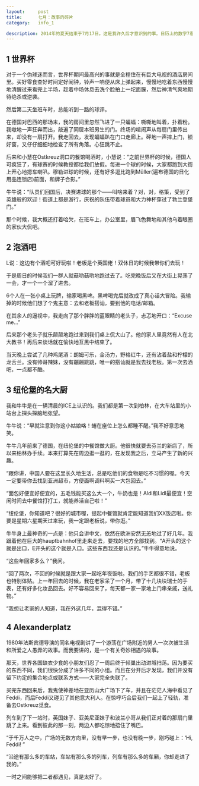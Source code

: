 ```yaml
---
layout:     post
title:      七月：故事的碎片
category:   info_1

description: 2014年的夏天结束于7月17日。这是我许久后才意识到的事。日历上的数字7看起来是安全无害的蓝色，而日历下面的日子却通通被紫绿条纹的漩涡吸走了。
---
```


1 世界杯
------------






对于一个伪球迷而言，世界杯期间最高兴的事就是全程住在有巨大电视的酒店房间里。买好零食查好时间定好闹钟，铃声一响便从床上弹起来，慢慢地吃着东西慢慢地清醒过来看完上半场，趁着中场休息去洗个脸拍上一坨面膜，然后神清气爽地期待绝杀或逆袭。







然后第二天坐班车时，总能听到一路的球评。







在德国对巴西的那场末，我的房间里忽然飞进了一只蝙蝠：嘶嘶地叫着，扑着粉。我嗷地一声狂奔而出，敲遍了同层本班男生的门。终场的喧闹声从每扇门里传出来，却没有一扇打开。我走回去，发现蝙蝠趴在门口走廊上。砰地一声摔上门，锁好窗，又仔仔细细地检查了所有角落。心狂跳不止。







后来和小慧在Ostkreuz洞口的餐馆喝酒时，小慧说：“之前世界杯的时候，德国人可疯狂了，有球赛的时候教授都给我们放假。每进一个球的时候，大家都跑到大街上开心地摁车喇叭。穆勒进球的时候，还有好多逗比跑到Müller(遍布德国的日化用品连锁店)前面，和牌子合影。”







牛牛说：“队员们回国后，决赛进球的那个——叫啥来着？对，对，格策，受到了英雄般的欢迎！街道上都是游行，庆祝的队伍带着球员和大力神杯穿过了勃兰登堡门。”







那个时候，我大概还打着哈欠，在班车上，办公室里，眉飞色舞地和其他乌着眼圈的家伙大侃吧。







2 泡酒吧
------------






L说：这边有个酒吧可好玩啦！老板是个英国佬！双休日的时候我带你们去玩！







于是周日的时候我们一群人就菇哟菇哟地跑过去了。吃完晚饭后又在大街上晃荡了一会，才一个一个溜了进去。







6个人在一张小桌上玩牌，输家喝黑啤。黑啤喝完后就改成了真心话大冒险。我输掉的时候他们想了个鬼主意：去和老板搭讪，要到他的电话/邮箱。







在其余人的逼视中，我走向了那个胖胖的蓝眼睛的老头子，忐忑地开口：“Excuse me…”







后来那个老头子就乐颠颠地跑过来到我们桌上侃大山了。他的家人里竟然有人在北大教书！再后来谈话就在愉快地互黑中结束了。







当天晚上尝试了几种鸡尾酒：朗姆可乐，金汤力，野格红牛，还有沾着盐和柠檬的龙舌兰。没有帅哥辣妹，没有蹦蹦跳跳，唯一的搭讪就是我去找老板。第一次去酒吧，一点都不酷。







3 纽伦堡的名大厨
------------






我和牛牛是在一辆清晨的ICE上认识的。我们都是第一次到柏林，在大车站里的小站台上探头探脑地张望。







牛牛说：“早就注意到你这小姑娘咯！蜷在座位上怎么都睡不醒。”我不好意思地笑。







牛牛几年前来了德国，在纽伦堡的中餐馆做大厨。他很快就要去芬兰的新店了，所以来柏林办手续。本来打算先在周边逛一逛的，在发现我之后，立马产生了新的兴趣。







“跟你讲，中国人要在这里长久地生活，总是吃他们的食物是吃不习惯的喔。今天一定要带你去找到亚洲超市，方便面啊调料啊买一大包回去。”







“面包好便宜好便宜的，五毛钱能买这么大一个，牛奶也是！Aldi和Lidl最便宜！空闲时间去中餐馆打打工，就能养活自己啦！”







“纽伦堡，你知道吧？很好的城市喔，提起中餐馆就肯定能知道我们XX饭店啦。你要是星期六星期天过来玩，我一定跟老板说，带你逛。”







牛牛身上最神奇的一点是：他只会讲中文，依然在欧洲安然无恙地过了好几年。我跟着他在巨大的hauptbahnhof里走来走去，要找的地方全部找到。“A开头的这个就是出口，E开头的这个就是入口。这些东西我还是认识的。”牛牛得意地说。







“这些年回家多么？”我问。







“回了两次，不回的时候就是跟大家一起吃年夜饭啦。我们的手艺都很不错，老板也特别体贴。上一年回去的时候，我在老家呆了一个月，带了十几块块瑞士的手表，还有好多化妆品回去。好不容易回来了，每天都一家一家地上门串亲戚，送礼物。”







“我想让老家的人知道，我在外这几年，混得不错。”







4 Alexanderplatz
------------






1980年法斯宾德导演的同名电视剧讲了一个游荡在广场附近的男人一次次被生活和所爱之人愚弄的故事。而我要讲的，是一个有关奇妙相遇的故事。







那天，世界各国缺衣少食的小朋友们忍了一周后终于倾巢出动进城扫荡。因为要买的东西不同，我们很快分成了许多不同的小组。而且在分开后才发现，我们并没有留下约定的集合地点或联系方式——大家完全失联了。







买完东西回来后，我鬼使神差地在亚历山大广场下了车，并且在茫茫人海中看见了Feddi，而后Feddi又碰见了其他意大利人。在惊呼巧合后我们一起上了轻轨，准备去Ostkreuz觅食。







列车到了下一站时，英国妹子、亚美尼亚妹子和波兰小哥从我们正对着的那扇门里跳了上来。看到彼此的那一刻，两边人都吃惊地捂住了嘴巴。







“于千万人之中，广场的无数方向里，没有早一步，也没有晚一步，刚巧碰上：‘Hi, Feddi! ”







“沿途有那么多的车站，车站有那么多的列车，列车有那么多的车厢，你却走进了我的。”







一时之间能够把二者都遇见，真是太好了。




 